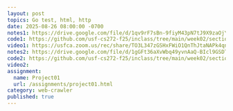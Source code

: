 ```yaml
---
layout: post
topics: Go test, html, http
date: 2025-08-26 08:00:00 -0700
notes1: https://drive.google.com/file/d/1qv9rF7sBn-9fiyM43pN7tJ9X9zaOjYhq/view?usp=sharing
code1: https://github.com/usf-cs272-f25/inclass/tree/main/week02/section01
video1: https://usfca.zoom.us/rec/share/TO3L347zGSHxFWiO1QnThJtaNAPk4qnuxURQVCiBfUf5vON-ZWRRR8dZQDtVJazG.XpAfCURy8sYZLjbW
notes2: https://drive.google.com/file/d/1gGFt36aXvWbq49yvnAaQ-BIcl9GSDTsj/view?usp=sharing
code2: https://github.com/usf-cs272-f25/inclass/tree/main/week02/section02
video2: 
assignment:
  name: Project01
  url: /assignments/project01.html
category: web-crawler
published: true
---
```

